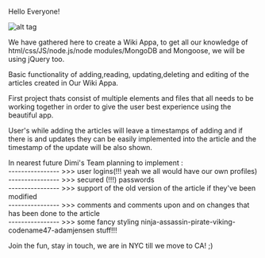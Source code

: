 

Hello  Everyone!

![alt tag](http://i.imgur.com/AOyYW0c.gif)

We have gathered here to create a Wiki Appa, to get all our knowledge of html/css/JS/node.js/node modules/MongoDB and Mongoose, we will be using jQuery too.

Basic functionality of adding,reading, updating,deleting and editing of the articles created in Our Wiki Appa.

First project thats consist of multiple elements and files that all needs to be working together in order to give the user best experience using the beautiful app.

User's while adding the articles will leave a timestamps of adding and if there is and updates they can be easily implemented into the article and the timestamp of the update will be also shown.

In nearest future Dimi's Team planning to implement : </br>
----------------  >>> user logins(!!! yeah we all  would have our own profiles)</br>
----------------  >>> secured (!!!) passwords</br>
----------------  >>> support of the old version of the article if they've been modified</br>
----------------  >>> comments and comments upon and on changes that has been done to the article</br>
----------------  >>> some fancy styling ninja-assassin-pirate-viking-codename47-adamjensen stuff!!!</br>

Join the fun, stay in touch, we are in NYC till we move to CA! ;)
